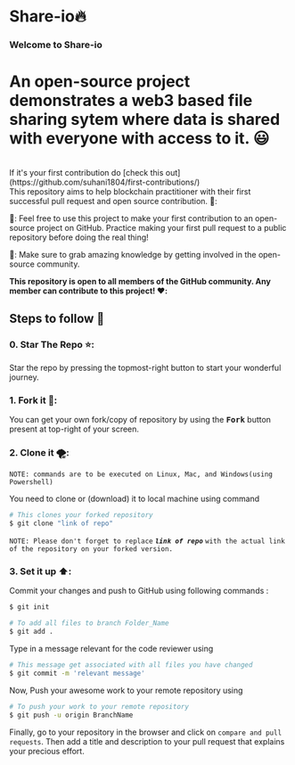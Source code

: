 # Share-io🔥

### Welcome to Share-io
# An open-source project demonstrates a web3 based file sharing sytem where data is shared with everyone with access to it. 😃
<br>
If it's your first contribution do [check this out](https://github.com/suhani1804/first-contributions/)
<br>

</div>
 This repository aims to help blockchain practitioner with their first successful pull request and open source contribution. 🤝:
 

🚀: Feel free to use this project to make your first contribution to an open-source project on GitHub. Practice making your first pull request to a public repository before doing the real thing!

🚀: Make sure to grab amazing knowledge by getting involved in the open-source community.

<b>This repository is open to all members of the GitHub community. Any member can contribute to this project! ❤️:
</b>
## Steps to follow :scroll:

### 0. Star The Repo ⭐:

Star the repo by pressing the topmost-right button to start your wonderful journey.

### 1. Fork it 🍴:

You can get your own fork/copy of repository by using the <kbd><b>Fork</b></kbd></a></summary> button present at top-right of your screen.

### 2. Clone it 🌪️:

`NOTE: commands are to be executed on Linux, Mac, and Windows(using Powershell)`

You need to clone or (download) it to local machine using command

```sh
# This clones your forked repository
$ git clone "link of repo"
```

`NOTE: Please don't forget to replace` **_`link of repo`_** `with the actual link of the repository on your forked version.`

### 3. Set it up ⬆️:

Commit your changes and push to GitHub using following commands :

```sh
$ git init
```

```sh
# To add all files to branch Folder_Name
$ git add .
```

Type in a message relevant for the code reviewer using

```sh
# This message get associated with all files you have changed
$ git commit -m 'relevant message'
```

Now, Push your awesome work to your remote repository using

```sh
# To push your work to your remote repository
$ git push -u origin BranchName
```

Finally, go to your repository in the browser and click on `compare and pull requests`.
Then add a title and description to your pull request that explains your precious effort.

